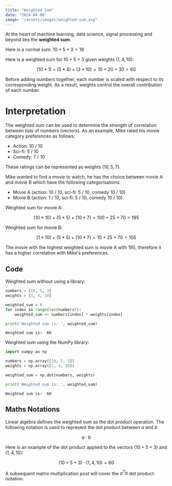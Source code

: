 ```yaml
---
title: "Weighted Sum"
date: "2024-04-06"
image: "/assets/images/weighted-sum.svg"
---
```


At the heart of machine learning, data science, signal processing and beyond lies the **weighted sum**.  

Here is a normal sum: $10 + 5 + 3 = 18$

Here is a weighted sum for $10 + 5 + 3$ given weights $(1, 4, 10)$:

$$(10 * 1) + (5 * 4) + (3 * 10) = 10 + 20 + 30 = 60$$

Before adding numbers together, each number is scaled with respect to its corresponding weight. As a result, weights control the overall contribution of each number.

# Interpretation

The weighted sum can be used to determine the strength of correlation between lists of numbers (vectors). As an example, Mike rated his movie category preferences as follows:
- Action: 10 / 10
- Sci-fi: 5 / 10
- Comedy: 7 / 10

These ratings can be represented as weights $(10, 5, 7)$. 

Mike wanted to find a movie to watch, he has the choice between movie A and movie B which have the following categorisations: 
- Movie A (action: 10 / 10, sci-fi: 5 / 10, comedy 10 / 10)
- Movie B (action: 1 / 10, sci-fi: 5 / 10, comedy 10 / 10)

Weighted sum for movie A:

$$(10 * 10) + (5 * 5) + (10 * 7) = 100 + 25 + 70 = 195$$

Weighted sum for movie B:

$$(1 * 10) + (5 * 5) + (10 * 7) = 10 + 25 + 70 = 105$$

The movie with the highest weighted sum is movie A with 195, therefore it has a higher correlation with Mike's preferences.

## Code

Weighted sum without using a library:


```python
numbers = [10, 5, 3]
weights = [1, 4, 10]

weighted_sum = 0
for index in range(len(numbers)):
    weighted_sum += numbers[index] * weights[index]

print('Weighted sum is: ', weighted_sum)
```

    Weighted sum is:  60


Weighted sum using the NumPy library:


```python
import numpy as np

numbers = np.array([10, 5, 3])
weights = np.array([1, 4, 10])

weighted_sum = np.dot(numbers, weights)

print('Weighted sum is: ', weighted_sum)
```

    Weighted sum is:  60


## Maths Notations

Linear algebra defines the weighted sum as the dot product operation. The following notation is used to represent the dot product between $a$ and $b$

$$
  a \cdot b
$$

Here is an example of the dot product applied to the vectors $(10 + 5 + 3)$ and $(1, 4, 10)$:

$$
  (10 + 5 + 3) \cdot (1, 4, 10) = 60
$$

A subsequent matrix multiplication post will cover the $a^\mathsf{T}b$ dot product notation. 
